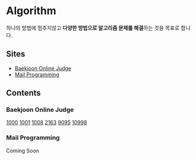 # Algorithm

하나의 방법에 멈추지않고 **다양한 방법으로 알고리즘 문제를 해결**하는 것을 목표로 합니다.

## Sites

* [Baekjoon Online Judge](https://www.acmicpc.net)
* [Mail Programming](https://www.mailprogramming.com)

## Contents

### Baekjoon Online Judge

[1000](/boj/1000.py)
[1001](/boj/1001.py)
[1008](/boj/1008.py)
[2163](/boj/2163.py)
[9095](/boj/9095.py)
[10998](/boj/10998.py)

### Mail Programming

Coming Soon